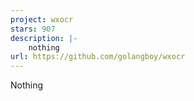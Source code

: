 ```yaml
---
project: wxocr
stars: 907
description: |-
    nothing
url: https://github.com/golangboy/wxocr
---
```


Nothing
